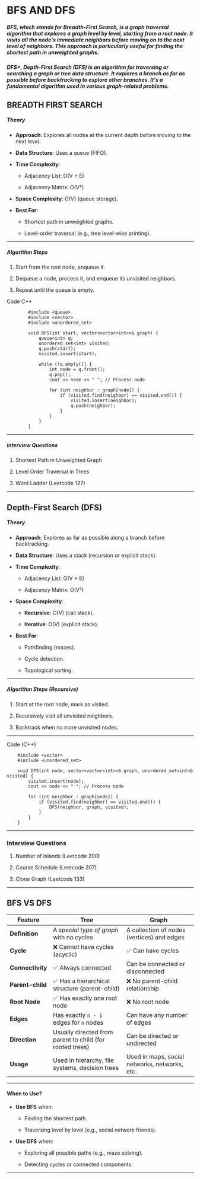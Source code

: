 # BFS AND DFS

##### ***BFS***, which stands for Breadth-First Search, is a ***graph traversal algorithm*** that explores a graph level by level, starting from a root node. It visits all the node's immediate neighbors before moving on to the next level of neighbors. This approach is particularly useful for finding the shortest path in ***unweighted graphs.***

##### ***DFS****, Depth-First Search (DFS) is an algorithm for traversing or searching a graph or tree data structure. It explores a branch as far as possible before ***backtracking*** to explore other branches. It's a fundamental algorithm used in various graph-related problems. 

## BREADTH FIRST SEARCH

##### Theory

- **Approach**: Explores all nodes at the current depth before moving to the next level.

- **Data Structure**: Uses a queue (FIFO).

- **Time Complexity**:

    -  Adjacency List: O(V + E)

    - Adjacency Matrix: O(V²)

- **Space Complexity**: O(V) (queue storage).

- **Best For**:

    - Shortest path in unweighted graphs.

    - Level-order traversal (e.g., tree level-wise printing).

--------------------------------------------------------------

##### Algorithm Steps

1. Start from the root node, enqueue it.

2. Dequeue a node, process it, and enqueue its unvisited neighbors.

3. Repeat until the queue is empty.

Code C++

            #include <queue>
            #include <vector>
            #include <unordered_set>

            void BFS(int start, vector<vector<int>>& graph) {
                queue<int> q;
                unordered_set<int> visited;
                q.push(start);
                visited.insert(start);

                while (!q.empty()) {
                    int node = q.front();
                    q.pop();
                    cout << node << " "; // Process node

                    for (int neighbor : graph[node]) {
                        if (visited.find(neighbor) == visited.end()) {
                            visited.insert(neighbor);
                            q.push(neighbor);
                        }
                    }
                }
            }

--------------------------------------------------------------

##### Interview Questions

1. Shortest Path in Unweighted Graph

2. Level Order Traversal in Trees

3. Word Ladder (Leetcode 127)

--------------------------------------------------------------

## Depth-First Search (DFS)

##### Theory

- **Approach**: Explores as far as possible along a branch before backtracking.

- **Data Structure**: Uses a stack (recursion or explicit stack).

- **Time Complexity**:

    - Adjacency List: O(V + E)

    - Adjacency Matrix: O(V²)

- **Space Complexity**:

    - **Recursive**: O(V) (call stack).

    - **Iterative**: O(V) (explicit stack).

- **Best For**:

    - Pathfinding (mazes).

    - Cycle detection.

    - Topological sorting.

-----------------------------------------------------------

##### Algorithm Steps (Recursive) 

1. Start at the root node, mark as visited.

2. Recursively visit all unvisited neighbors.

3. Backtrack when no more unvisited nodes.

------------------------------------------------------------

Code (C++)

        #include <vector>
        #include <unordered_set>

        void DFS(int node, vector<vector<int>>& graph, unordered_set<int>& visited) {
            visited.insert(node);
            cout << node << " "; // Process node

            for (int neighbor : graph[node]) {
                if (visited.find(neighbor) == visited.end()) {
                    DFS(neighbor, graph, visited);
                }
            }
        }

-------------------------------------------------------------

### Interview Questions

1. Number of Islands (Leetcode 200)

2. Course Schedule (Leetcode 207)

3. Clone Graph (Leetcode 133)

--------------------------------------------------------------

## BFS VS DFS

| Feature          | **Tree**                                                 | **Graph**                                     |
| ---------------- | -------------------------------------------------------- | --------------------------------------------- |
| **Definition**   | A *special type of graph* with no cycles                 | A collection of nodes (vertices) and edges    |
| **Cycle**        | ❌ Cannot have cycles (acyclic)                           | ✅ Can have cycles                             |
| **Connectivity** | ✅ Always connected                                       | Can be connected or disconnected              |
| **Parent-child** | ✅ Has a hierarchical structure (parent-child)            | ❌ No parent-child relationship                |
| **Root Node**    | ✅ Has exactly one root node                              | ❌ No root node                                |
| **Edges**        | Has exactly `n - 1` edges for `n` nodes                  | Can have any number of edges                  |
| **Direction**    | Usually directed from parent to child (for rooted trees) | Can be directed or undirected                 |
| **Usage**        | Used in hierarchy, file systems, decision trees          | Used in maps, social networks, networks, etc. |

--------------------------------------------------------------------------

#### When to Use?

- **Use BFS** when:

    - Finding the shortest path.

    - Traversing level by level (e.g., social network friends).

- **Use DFS** when:

    - Exploring all possible paths (e.g., maze solving).

    - Detecting cycles or connected components.

----------------------------------------------------------------------------
